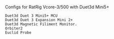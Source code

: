 Configs for RatRig Vcore-3/500 with Duet3d Mini5+ 


	Duet3d Duet 3 Mini5+ MCU
	Duet3d Duet 3 Expansion Mini 2+
	Duet3d Magnetic Filiment Monitor. 
	Orbiter2
	Euclid Probe


